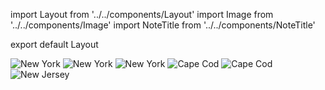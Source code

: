import Layout from '../../components/Layout'
import Image from '../../components/Image'
import NoteTitle from '../../components/NoteTitle'

export default Layout

<NoteTitle date="2013-02-01" title="Hudson Valley, Cape Cod, Pine Barrens (Fall 2012)" />

<Image src="/newyork-capecod-newjersey/45330018.jpg" alt="New York" />
<Image src="/newyork-capecod-newjersey/45330017.jpg" alt="New York" />
<Image src="/newyork-capecod-newjersey/45330022.jpg" alt="New York" />
<Image src="/newyork-capecod-newjersey/45330009.jpg" alt="Cape Cod" />
<Image src="/newyork-capecod-newjersey/45330004.jpg" alt="Cape Cod" />
<Image src="/newyork-capecod-newjersey/45330001.jpg" alt="New Jersey" />

